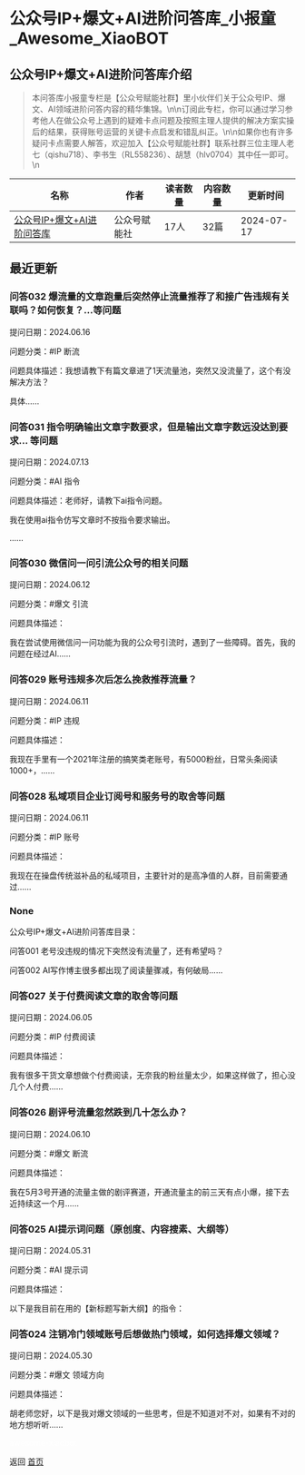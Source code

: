 # 公众号IP+爆文+AI进阶问答库_小报童_Awesome_XiaoBOT

## 公众号IP+爆文+AI进阶问答库介绍
> 本问答库小报童专栏是【公众号赋能社群】里小伙伴们关于公众号IP、爆文、AI领域进阶问答内容的精华集锦。\n\n订阅此专栏，你可以通过学习参考他人在做公众号上遇到的疑难卡点问题及按照主理人提供的解决方案实操后的结果，获得账号运营的关键卡点启发和错乱纠正。\n\n如果你也有许多疑问卡点需要人解答，欢迎加入【公众号赋能社群】联系社群三位主理人老七（qishu718）、李书生（RL558236）、胡慧（hlv0704）其中任一即可。\n​  
  


|名称|作者|读者数量|内容数量|更新时间|
|---|---|---|---|---|
|[公众号IP+爆文+AI进阶问答库](https://xiaobot.net/p/gzhjdk?refer=9c3f1c95-a052-465a-9902-f6d75080262a)|公众号赋能社|17人|32篇|2024-07-17|

## 最近更新
### 问答032 爆流量的文章跑量后突然停止流量推荐了和接广告违规有关联吗？如何恢复？...等问题

提问日期：2024.06.16

问题分类：#IP 断流

问题具体描述：我想请教下有篇文章进了1天流量池，突然又没流量了，这个有没解决方法？

具体......

### 问答031 指令明确输出文章字数要求，但是输出文章字数远没达到要求... 等问题

提问日期：2024.07.13

问题分类：#AI 指令

问题具体描述：老师好，请教下ai指令问题。

我在使用ai指令仿写文章时不按指令要求输出。

......

### 问答030 微信问一问引流公众号的相关问题

提问日期：2024.06.12

问题分类：#爆文 引流

问题具体描述：

我在尝试使用微信问一问功能为我的公众号引流时，遇到了一些障碍。首先，我的问题在经过AI......

### 问答029 账号违规多次后怎么挽救推荐流量？

提问日期：2024.06.11

问题分类：#IP 违规

问题具体描述：

我现在手里有一个2021年注册的搞笑类老账号，有5000粉丝，日常头条阅读1000+，......

### 问答028 私域项目企业订阅号和服务号的取舍等问题

提问日期：2024.06.11

问题分类：#IP 账号

问题具体描述：

我现在在操盘传统滋补品的私域项目，主要针对的是高净值的人群，目前需要通过......

### None

公众号IP+爆文+AI进阶问答库目录：

问答001 老号没违规的情况下突然没有流量了，还有希望吗？

问答002 AI写作博主很多都出现了阅读量骤减，有何破局......

### 问答027 关于付费阅读文章的取舍等问题

提问日期：2024.06.05

问题分类：#IP 付费阅读

问题具体描述：

我有很多干货文章想做个付费阅读，无奈我的粉丝量太少，如果这样做了，担心没几个人付费......

### 问答026 剧评号流量忽然跌到几十怎么办？

提问日期：2024.06.10

问题分类：#爆文 断流

问题具体描述：

我在5月3号开通的流量主做的剧评赛道，开通流量主的前三天有点小爆，接下去近持续这一个月......

### 问答025 AI提示词问题（原创度、内容搜素、大纲等）

提问日期：2024.05.31

问题分类：#AI 提示词

问题具体描述：

以下是我目前在用的【新标题写新大纲】的指令：

### 问答024 注销冷门领域账号后想做热门领域，如何选择爆文领域？

提问日期：2024.05.30

问题分类：#爆文 领域方向

问题具体描述：

胡老师您好，以下是我对爆文领域的一些思考，但是不知道对不对，如果有不对的地方想听听......


<a href="https://github.com/Reno9527/awesome-xiaobot" style="color: white; text-decoration: none;">awesome-xiaobot</a>

返回 [首页](../README.md)
